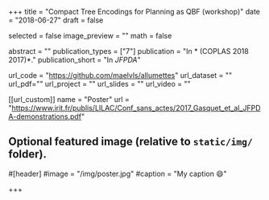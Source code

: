 +++
title = "Compact Tree Encodings for Planning as QBF (workshop)"
date = "2018-06-27"
draft = false

selected = false
image_preview = ""
math = false

abstract = ""
publication_types = ["7"]
publication = "In * (COPLAS 2018 2017)*."
publication_short = "In *JFPDA*"

url_code = "https://github.com/maelvls/allumettes"
url_dataset = ""
url_pdf=""
url_project = ""
url_slides = ""
url_video = ""

[[url_custom]]
name = "Poster"
url = "https://www.irit.fr/publis/LILAC/Conf_sans_actes/2017_Gasquet_et_al_JFPDA-demonstrations.pdf"

## Optional featured image (relative to `static/img/` folder).
#[header]
#image = "/img/poster.jpg"
#caption = "My caption :smile:"

+++
